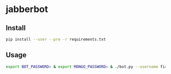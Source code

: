 # jabberbot

## Install

``` bash
pip install --user --pre -r requirements.txt
```

## Usage

``` bash
export BOT_PASSWORD= & export MONGO_PASSWORD= & ./bot.py --username firstname.lastname@jabber.ovh.net --room room@conference.jabber.ovh.net --nick boulanger --highlight firstname.lastname
```
